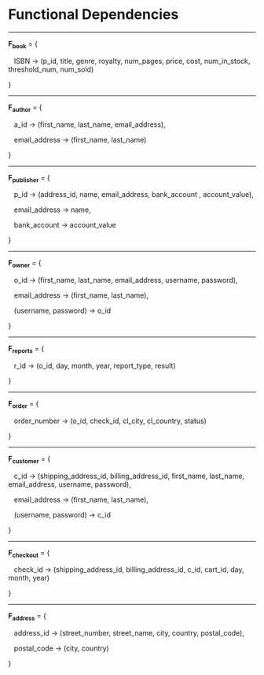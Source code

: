 # Functional Dependencies 

---

**F<sub>book**</sub> = {
  
  &nbsp;&nbsp; ISBN &rarr; (p_id, title, genre, royalty, num_pages, price, cost, num_in_stock, threshold_num, num_sold)
  
  }

---

**F<sub>author**</sub> = {

  &nbsp;&nbsp; a_id &rarr; (first_name, last_name, email_address),

  &nbsp;&nbsp; email_address &rarr; (first_name, last_name)
 
}

---

**F<sub>publisher**</sub> = {

  &nbsp;&nbsp; p_id &rarr; (address_id, name, email_address, bank_account , account_value),

  &nbsp;&nbsp; email_address &rarr; name,

  &nbsp;&nbsp; bank_account &rarr; account_value

}

---

**F<sub>owner**</sub> = {

  &nbsp;&nbsp; o_id &rarr; (first_name, last_name, email_address, username, password),

  &nbsp;&nbsp; email_address &rarr; (first_name, last_name),

  &nbsp;&nbsp; (username, password) &rarr; o_id

}

---

**F<sub>reports**</sub> = {

  &nbsp;&nbsp; r_id &rarr; (o_id, day, month, year, report_type, result)
  
}

---

**F<sub>order**</sub> = {

  &nbsp;&nbsp; order_number &rarr; (o_id, check_id, cl_city, cl_country, status)
  
}

---

**F<sub>customer**</sub> = {

  &nbsp;&nbsp; c_id &rarr; (shipping_address_id, billing_address_id, first_name, last_name, email_address, username, password),
  
  &nbsp;&nbsp; email_address &rarr; (first_name, last_name),

  &nbsp;&nbsp; (username, password) &rarr; c_id

}

---

**F<sub>checkout**</sub> = {

  &nbsp;&nbsp; check_id &rarr; (shipping_address_id, billing_address_id, c_id, cart_id, day, month, year)

}

---

**F<sub>address**</sub> = {

  &nbsp;&nbsp; address_id &rarr; (street_number, street_name, city, country, postal_code),

  &nbsp;&nbsp; postal_code &rarr; (city, country)

}